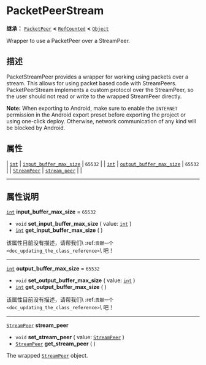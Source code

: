 <!-- ⚠ 请勿编辑本文件 ⚠ -->
<!-- 本文档使用脚本从 WeDot 引擎源码仓库生成。 -->
<!-- 生成脚本：https://github.com/WeDot-Engine/WeDot/tree/4.3/doc/tools/make_md.py； -->
<!-- 原文件：https://github.com/WeDot-Engine/WeDot/tree/4.3/doc/classes/PacketPeerStream.xml。 -->

<div id="_class_packetpeerstream"></div>

# PacketPeerStream

**继承：** [`PacketPeer`](class_packetpeer.md) **<** [`RefCounted`](class_refcounted.md) **<** [`Object`](class_object.md)

Wrapper to use a PacketPeer over a StreamPeer.

## 描述

PacketStreamPeer provides a wrapper for working using packets over a stream. This allows for using packet based code with StreamPeers. PacketPeerStream implements a custom protocol over the StreamPeer, so the user should not read or write to the wrapped StreamPeer directly.

 **Note:** When exporting to Android, make sure to enable the `INTERNET` permission in the Android export preset before exporting the project or using one-click deploy. Otherwise, network communication of any kind will be blocked by Android.

## 属性

| [`int`](class_int.md)               | [`input_buffer_max_size`](#class_packetpeerstream_property_input_buffer_max_size)   | ``65532`` |
| [`int`](class_int.md)               | [`output_buffer_max_size`](#class_packetpeerstream_property_output_buffer_max_size) | ``65532`` |
| [`StreamPeer`](class_streampeer.md) | [`stream_peer`](#class_packetpeerstream_property_stream_peer)                       |           |

<!-- rst-class:: classref-section-separator -->

---

## 属性说明

<div id="_class_packetpeerstream_property_input_buffer_max_size"></div>

[`int`](class_int.md) **input_buffer_max_size** = ``65532`` <div id="class_packetpeerstream_property_input_buffer_max_size"></div>

- `void` **set_input_buffer_max_size** ( value: [`int`](class_int.md) )
- [`int`](class_int.md) **get_input_buffer_max_size** ( )

该属性目前没有描述，请帮我们\ :ref:`贡献一个 <doc_updating_the_class_reference>`\ 吧！

<!-- rst-class:: classref-item-separator -->

---

<div id="_class_packetpeerstream_property_output_buffer_max_size"></div>

[`int`](class_int.md) **output_buffer_max_size** = ``65532`` <div id="class_packetpeerstream_property_output_buffer_max_size"></div>

- `void` **set_output_buffer_max_size** ( value: [`int`](class_int.md) )
- [`int`](class_int.md) **get_output_buffer_max_size** ( )

该属性目前没有描述，请帮我们\ :ref:`贡献一个 <doc_updating_the_class_reference>`\ 吧！

<!-- rst-class:: classref-item-separator -->

---

<div id="_class_packetpeerstream_property_stream_peer"></div>

[`StreamPeer`](class_streampeer.md) **stream_peer** <div id="class_packetpeerstream_property_stream_peer"></div>

- `void` **set_stream_peer** ( value: [`StreamPeer`](class_streampeer.md) )
- [`StreamPeer`](class_streampeer.md) **get_stream_peer** ( )

The wrapped [`StreamPeer`](class_streampeer.md) object.

[^virtual]: 本方法通常需要用户覆盖才能生效。
[^const]: 本方法无副作用，不会修改该实例的任何成员变量。
[^vararg]: 本方法除了能接受在此处描述的参数外，还能够继续接受任意数量的参数。
[^constructor]: 本方法用于构造某个类型。
[^static]: 调用本方法无需实例，可直接使用类名进行调用。
[^operator]: 本方法描述的是使用本类型作为左操作数的有效运算符。
[^bitfield]: 这个值是由下列位标志构成位掩码的整数。
[^void]: 无返回值。
